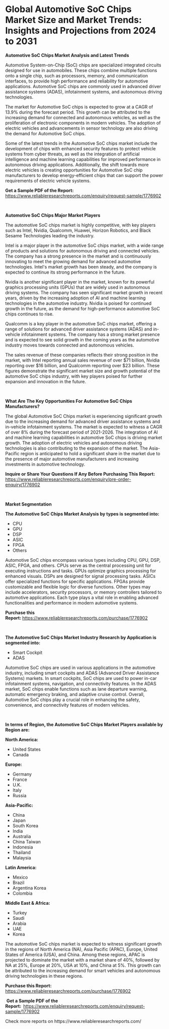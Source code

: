 <p><h1>Global Automotive SoC Chips Market Size and Market Trends: Insights and Projections from 2024 to 2031</h1></p><p><strong>Automotive SoC Chips Market Analysis and Latest Trends</strong></p>
<p><p>Automotive System-on-Chip (SoC) chips are specialized integrated circuits designed for use in automobiles. These chips combine multiple functions onto a single chip, such as processors, memory, and communication interfaces, to provide high performance and reliability for automotive applications. Automotive SoC chips are commonly used in advanced driver assistance systems (ADAS), infotainment systems, and autonomous driving technologies.</p><p>The market for Automotive SoC chips is expected to grow at a CAGR of 13.9% during the forecast period. This growth can be attributed to the increasing demand for connected and autonomous vehicles, as well as the proliferation of electronic components in modern vehicles. The adoption of electric vehicles and advancements in sensor technology are also driving the demand for Automotive SoC chips.</p><p>Some of the latest trends in the Automotive SoC chips market include the development of chips with enhanced security features to protect vehicle systems from cyber threats, as well as the integration of artificial intelligence and machine learning capabilities for improved performance in autonomous driving applications. Additionally, the shift towards more electric vehicles is creating opportunities for Automotive SoC chip manufacturers to develop energy-efficient chips that can support the power requirements of electric vehicle systems.</p></p>
<p><strong>Get a Sample PDF of the Report:&nbsp;</strong> <a href="https://www.reliableresearchreports.com/enquiry/request-sample/1776902">https://www.reliableresearchreports.com/enquiry/request-sample/1776902</a></p>
<p>&nbsp;</p>
<p><strong>Automotive SoC Chips Major Market Players</strong></p>
<p><p>The automotive SoC chips market is highly competitive, with key players such as Intel, Nvidia, Qualcomm, Huawei, Horizon Robotics, and Black Sesame Technologies leading the industry. </p><p>Intel is a major player in the automotive SoC chips market, with a wide range of products and solutions for autonomous driving and connected vehicles. The company has a strong presence in the market and is continuously innovating to meet the growing demand for advanced automotive technologies. Intel's market growth has been steady, and the company is expected to continue its strong performance in the future.</p><p>Nvidia is another significant player in the market, known for its powerful graphics processing units (GPUs) that are widely used in autonomous driving systems. The company has seen significant market growth in recent years, driven by the increasing adoption of AI and machine learning technologies in the automotive industry. Nvidia is poised for continued growth in the future, as the demand for high-performance automotive SoC chips continues to rise.</p><p>Qualcomm is a key player in the automotive SoC chips market, offering a range of solutions for advanced driver assistance systems (ADAS) and in-vehicle infotainment systems. The company has a strong market presence and is expected to see solid growth in the coming years as the automotive industry moves towards connected and autonomous vehicles.</p><p>The sales revenue of these companies reflects their strong position in the market, with Intel reporting annual sales revenue of over $71 billion, Nvidia reporting over $16 billion, and Qualcomm reporting over $23 billion. These figures demonstrate the significant market size and growth potential of the automotive SoC chips industry, with key players poised for further expansion and innovation in the future.</p></p>
<p>&nbsp;</p>
<p><strong>What Are The Key Opportunities For Automotive SoC Chips Manufacturers?</strong></p>
<p><p>The global Automotive SoC Chips market is experiencing significant growth due to the increasing demand for advanced driver assistance systems and in-vehicle infotainment systems. The market is expected to witness a CAGR of over 8% during the forecast period of 2021-2026. The integration of AI and machine learning capabilities in automotive SoC chips is driving market growth. The adoption of electric vehicles and autonomous driving technologies is also contributing to the expansion of the market. The Asia-Pacific region is anticipated to hold a significant share in the market due to the presence of major automotive manufacturers and increasing investments in automotive technology.</p></p>
<p><strong>Inquire or Share Your Questions If Any Before Purchasing This Report:</strong> <a href="https://www.reliableresearchreports.com/enquiry/pre-order-enquiry/1776902">https://www.reliableresearchreports.com/enquiry/pre-order-enquiry/1776902</a></p>
<p>&nbsp;</p>
<p><strong>Market Segmentation</strong></p>
<p><strong>The Automotive SoC Chips Market Analysis by types is segmented into:</strong></p>
<p><ul><li>CPU</li><li>GPU</li><li>DSP</li><li>ASIC</li><li>FPGA</li><li>Others</li></ul></p>
<p><p>Automotive SoC chips encompass various types including CPU, GPU, DSP, ASIC, FPGA, and others. CPUs serve as the central processing unit for executing instructions and tasks. GPUs optimize graphics processing for enhanced visuals. DSPs are designed for signal processing tasks. ASICs offer specialized functions for specific applications. FPGAs provide customizable and flexible logic for diverse functions. Other types may include accelerators, security processors, or memory controllers tailored to automotive applications. Each type plays a vital role in enabling advanced functionalities and performance in modern automotive systems.</p></p>
<p><strong>Purchase this Report:&nbsp;</strong><a href="https://www.reliableresearchreports.com/purchase/1776902">https://www.reliableresearchreports.com/purchase/1776902</a></p>
<p>&nbsp;</p>
<p><strong>The Automotive SoC Chips Market Industry Research by Application is segmented into:</strong></p>
<p><ul><li>Smart Cockpit</li><li>ADAS</li></ul></p>
<p><p>Automotive SoC chips are used in various applications in the automotive industry, including smart cockpits and ADAS (Advanced Driver Assistance Systems) markets. In smart cockpits, SoC chips are used to power in-car infotainment systems, navigation, and connectivity features. In the ADAS market, SoC chips enable functions such as lane departure warning, automatic emergency braking, and adaptive cruise control. Overall, Automotive SoC chips play a crucial role in enhancing the safety, convenience, and connectivity features of modern vehicles.</p></p>
<p>&nbsp;</p>
<p><strong>In terms of Region, the Automotive SoC Chips Market Players available by Region are:</strong></p>
<p>
    <p> <strong> North America: </strong>
        <ul>
            <li>United States</li>
            <li>Canada</li>
        </ul>
        </p> 
    <p> <strong> Europe: </strong>
        <ul>
            <li>Germany</li>
            <li>France</li>
            <li>U.K.</li>
            <li>Italy</li>
            <li>Russia</li>
        </ul>
        </p> 
    <p> <strong> Asia-Pacific: </strong>
        <ul>
            <li>China</li>
            <li>Japan</li>
            <li>South Korea</li>
            <li>India</li>
            <li>Australia</li>
            <li>China Taiwan</li>
            <li>Indonesia</li>
            <li>Thailand</li>
            <li>Malaysia</li>
        </ul>
        </p> 
    <p> <strong> Latin America: </strong>
        <ul>
            <li>Mexico</li>
            <li>Brazil</li>
            <li>Argentina Korea</li>
            <li>Colombia</li>
        </ul>
        </p> 
    <p> <strong> Middle East & Africa: </strong>
        <ul>
            <li>Turkey</li>
            <li>Saudi</li>
            <li>Arabia</li>
            <li>UAE</li>
            <li>Korea</li>
        </ul>
    </p>
    </p>
<p><p>The automotive SoC chips market is expected to witness significant growth in the regions of North America (NA), Asia Pacific (APAC), Europe, United States of America (USA), and China. Among these regions, APAC is projected to dominate the market with a market share of 40%, followed by NA at 25%, Europe at 20%, USA at 10%, and China at 5%. This growth can be attributed to the increasing demand for smart vehicles and autonomous driving technologies in these regions.</p></p>
<p><strong>Purchase this Report: </strong><a href="https://www.reliableresearchreports.com/purchase/1776902">https://www.reliableresearchreports.com/purchase/1776902</a></p>
<p>&nbsp;<strong>Get a Sample PDF of the Report:&nbsp;&nbsp;</strong><a href="https://www.reliableresearchreports.com/enquiry/request-sample/1776902">https://www.reliableresearchreports.com/enquiry/request-sample/1776902</a></p>
<p><strong></strong></p>
<p>Check more reports on https://www.reliableresearchreports.com/</p>